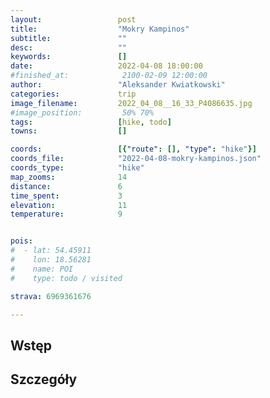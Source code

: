 ```yaml
---
layout:                 post
title:                  "Mokry Kampinos"
subtitle:               ""
desc:                   ""
keywords:               []
date:                   2022-04-08 18:00:00
#finished_at:            2100-02-09 12:00:00
author:                 "Aleksander Kwiatkowski"
categories:             trip
image_filename:         2022_04_08__16_33_P4086635.jpg
#image_position:         50% 70%
tags:                   [hike, todo]
towns:                  []

coords:                 [{"route": [], "type": "hike"}]
coords_file:            "2022-04-08-mokry-kampinos.json"
coords_type:            "hike"
map_zooms:              14
distance:               6
time_spent:             3
elevation:              11
temperature:            9


pois:
#  - lat: 54.45911
#    lon: 18.56281
#    name: POI
#    type: todo / visited

strava: 6969361676

---
```



## Wstęp

## Szczegóły
